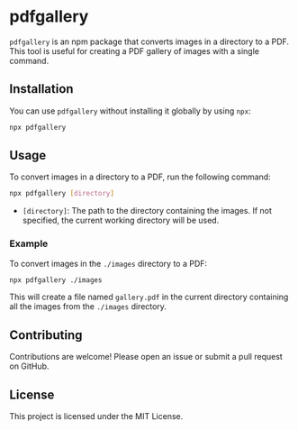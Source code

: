 # pdfgallery

`pdfgallery` is an npm package that converts images in a directory to a PDF. This tool is useful for creating a PDF gallery of images with a single command.

## Installation

You can use `pdfgallery` without installing it globally by using `npx`:

```sh
npx pdfgallery
```

## Usage

To convert images in a directory to a PDF, run the following command:

```sh
npx pdfgallery [directory]
```

- `[directory]`: The path to the directory containing the images. If not specified, the current working directory will be used.

### Example

To convert images in the `./images` directory to a PDF:

```sh
npx pdfgallery ./images
```

This will create a file named `gallery.pdf` in the current directory containing all the images from the `./images` directory.

## Contributing

Contributions are welcome! Please open an issue or submit a pull request on GitHub.

## License

This project is licensed under the MIT License.
